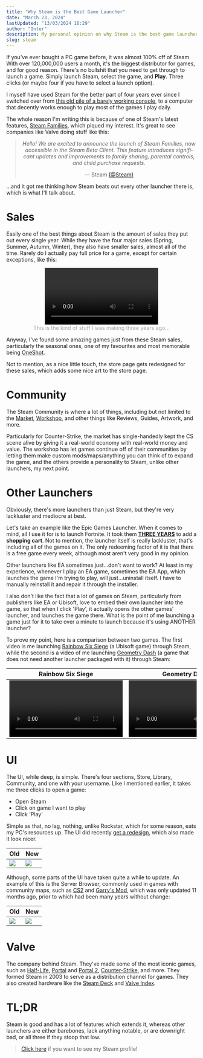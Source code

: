 ```yaml
---
title: "Why Steam is the Best Game Launcher"
date: "March 23, 2024"
lastUpdated: "13/03/2024 16:29"
author: "Inter"
description: My personal opinion on why Steam is the best game launcher and store for PC gaming in the market. 
slug: steam
---
```


If you've ever bought a PC game before, it was almost 100% off of Steam. With over 120,000,000 users a month, it's the biggest distributor for games, and for good reason. There's no bullshit that you need to get through to launch a game. Simply launch Steam, select the game, and **Play**. Three clicks (or maybe four if you have to select a launch option).

I myself have used Steam for the better part of four years ever since I switched over from [this old pile of a barely working console](/blog/forza-horizon-3/xbox-one-s.png), to a computer that decently works enough to play most of the games I play daily.

The whole reason I'm writing this is because of one of Steam's latest features, [Steam Families](https://store.steampowered.com/news/app/593110/view/4149575031735702628), which piqued my interest. It's great to see companies like Valve doing stuff like this:

<div align="center">
  <blockquote class="twitter-tweet" data-dnt="true" data-theme="dark">
    <p lang="en" dir="ltr">
      <em>Hello! We are excited to announce the launch of Steam Families, now accessible in the Steam Beta Client. This feature introduces significant updates and improvements to family sharing, parental controls, and child purchase requests.</em>
    </p>
    &mdash; Steam <a href="https://twitter.com/Steam/status/1769797470673076564?ref_src=twsrc%5Etfw">(@Steam)</a>
  </blockquote>
</div>

...and it got me thinking how Steam beats out every other launcher there is, which is what I'll talk about.

# Sales

Easily one of the best things about Steam is the amount of sales they put out every single year. While they have the four major sales (Spring, Summer, Autumn, Winter), they also have smaller sales, almost all of the time. Rarely do I actually pay full price for a game, except for certain exceptions, like this:

<div align="center">
<video src="/blog/steam/buying-fh5.mp4" controls></video>
<br>
<div style="color: rgb(161 161 170);">This is the kind of stuff I was making three years ago...</div>
</div>

Anyway, I've found some amazing games just from these Steam sales, particularly the seasonal ones, one of my favourites and most memorable being [OneShot](https://store.steampowered.com/app/420530/OneShot/).

Not to mention, as a nice little touch, the store page gets redesigned for these sales, which adds some nice art to the store page.

# Community

The Steam Community is where a lot of things, including but not limited to the [Market](https://steamcommunity.com/market/), [Workshop](https://steamcommunity.com/workshop/), and other things like Reviews, Guides, Artwork, and more.

Particularly for Counter-Strike, the market has single-handedly kept the CS scene alive by giving it a real-world economy with real-world money and value. The workshop has let games continue off of their communities by letting them make custom mods/maps/anything you can think of to expand the game, and the others provide a personality to Steam, unlike other launchers, my next point.

# Other Launchers

Obviously, there's more launchers than just Steam, but they're very lackluster and mediocre at best.

Let's take an example like the Epic Games Launcher. When it comes to mind, all I use it for is to launch Fortnite. It took them [**THREE YEARS**](https://store.epicgames.com/en-US/news/introducing-the-epic-games-store-shopping-cart) to add a **shopping cart**. Not to mention, the launcher itself is really lackluster, that's including all of the games on it. The only redeeming factor of it is that there is a free game every week, although most aren't very good in my opinion.

Other launchers like EA sometimes just...don't want to work? At least in my experience, whenever I play an EA game, sometimes the EA App, which launches the game I'm trying to play, will just...uninstall itself. I have to manually reinstall it and repair it through the installer.

I also don't like the fact that a lot of games on Steam, particularly from publishers like EA or Ubisoft, love to embed their own launcher into the game, so that when I click 'Play', it actually opens the other games' launcher, and launches the game there. What is the point of me launching a game just for it to take over a minute to launch because it's using ANOTHER launcher?

To prove my point, here is a comparison between two games. The first video is me launching [Rainbow Six Siege](https://store.steampowered.com/app/359550/Tom_Clancys_Rainbow_Six_Siege/) (a Ubisoft game) through Steam, while the second is a video of me launching [Geometry Dash](https://store.steampowered.com/app/322170/Geometry_Dash/) (a game that does not need another launcher packaged with it) through Steam:

| Rainbow Six Siege | Geometry Dash |
| ------ | ------- |
| <video src="/blog/steam/siege-launch-time.mp4" controls></video> | <video src="/blog/steam/geometry-dash-launch-time.mp4" controls></video>

# UI

The UI, while deep, is simple. There's four sections, Store, Library, Community, and one with your username. Like I mentioned earlier, it takes me three clicks to open a game:

* Open Steam
* Click on game I want to play
* Click 'Play'

Simple as that, no lag, nothing, unlike Rockstar, which for some reason, eats my PC's resources up. The UI did recently [get a redesign](https://steamcommunity.com/games/593110/announcements/detail/3686801719529689368), which also made it look nicer.

| Old | New |
| ------ | ------- |
| <img src="/blog/steam/old-ui.png"> | <img src="/blog/steam/new-ui.png">

Although, some parts of the UI have taken quite a while to update. An example of this is the Server Browser, commonly used in games with community maps, such as [CS2](https://store.steampowered.com/app/730/CounterStrike_2/) and [Garry's Mod](https://store.steampowered.com/app/4000/Garrys_Mod/), which was only updated 11 months ago, prior to which had been many years without change:

| Old | New |
| ------ | ------- |
| <img src="/blog/steam/old-server-browser-ui.png"> | <img src="/blog/steam/new-server-browser-ui.png">

# Valve

The company behind Steam. They've made some of the most iconic games, such as [Half-Life](https://store.steampowered.com/app/70/HalfLife/), [Portal](https://store.steampowered.com/app/400/Portal/) and [Portal 2](https://store.steampowered.com/app/620/Portal_2/), [Counter-Strike](https://store.steampowered.com/app/730/CounterStrike_2/), and more. They formed Steam in 2003 to serve as a distribution channel for games. They also created hardware like the [Steam Deck](https://store.steampowered.com/steamdeck/) and [Valve Index](https://store.steampowered.com/valveindex).

# TL;DR

Steam is good and has a lot of features which extends it, whereas other launchers are either barebones, lack anything notable, or are downright bad, or all three if they stoop that low.

> [Click here](https://steamcommunity.com/id/intermed) if you want to see my Steam profile!